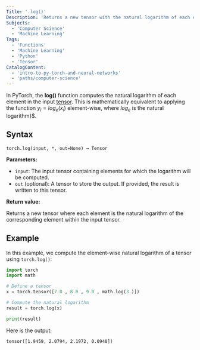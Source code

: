 ```yaml
---
Title: '.log()'
Description: 'Returns a new tensor with the natural logarithm of each element in the input tensor.'
Subjects:
  - 'Computer Science'
  - 'Machine Learning'
Tags:
  - 'Functions'
  - 'Machine Learning'
  - 'Python'
  - 'Tensor'
CatalogContent:
  - 'intro-to-py-torch-and-neural-networks'
  - 'paths/computer-science'
---
```


In PyTorch, the **log()** function computes the natural logarithm of each element in the input [tensor](https://www.codecademy.com/resources/docs/pytorch/tensors). This is mathematically equivalent to applying the function $y_i = log_{e}(x_i)$ element-wise, where $log_{e}$ is the natural logarithm}$.

## Syntax

```pseudo
torch.log(input, *, out=None) → Tensor
```

**Parameters:**

- `input`: The input tensor containing elements for which the logarithm will be computed.
- `out` (optional): A tensor to store the output. If provided, the result is written to this tensor.

**Return value:**

Returns a new tensor where each element is the natural logarithm of the corresponding element within the input tensor.

## Example

In this example, we compute the element-wise natural logarithm of a tensor using `torch.log()`:

```py
import torch
import math

# Define a tensor
x = torch.tensor([7.0 , 8.0 , 9.0 , math.log(3.)])

# Compute the natural logarithm
result = torch.log(x)

print(result)
```

Here is the output:

```shell
tensor([1.9459, 2.0794, 2.1972, 0.0940])
```
